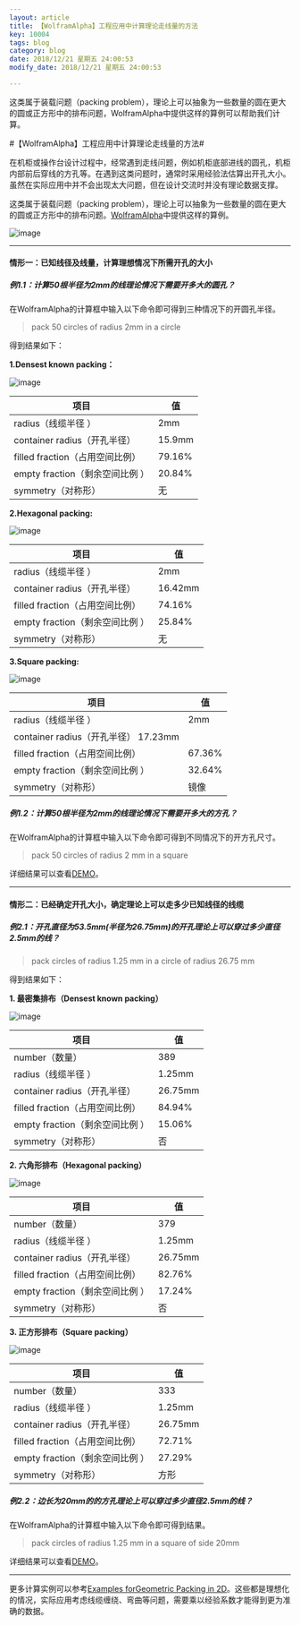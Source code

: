 ```yaml
---
layout: article
title: 【WolframAlpha】工程应用中计算理论走线量的方法
key: 10004
tags: blog
category: blog
date: 2018/12/21 星期五 24:00:53 
modify_date: 2018/12/21 星期五 24:00:53 

---
```



这类属于装载问题（packing problem），理论上可以抽象为一些数量的圆在更大的圆或正方形中的排布问题，WolframAlpha中提供这样的算例可以帮助我们计算。

<!--more-->

#【WolframAlpha】工程应用中计算理论走线量的方法#


在机柜或操作台设计过程中，经常遇到走线问题，例如机柜底部进线的圆孔，机柜内部前后穿线的方孔等。在遇到这类问题时，通常时采用经验法估算出开孔大小。虽然在实际应用中并不会出现太大问题，但在设计交流时并没有理论数据支撑。

这类属于装载问题（packing problem），理论上可以抽象为一些数量的圆在更大的圆或正方形中的排布问题。[WolframAlpha](https://www.wolframalpha.com/)中提供这样的算例。

![image](http://wx3.sinaimg.cn/mw690/e3dda551ly1fydlqte4ddj212a0cbjsi.jpg)

* * *

#### 情形一：已知线径及线量，计算理想情况下所需开孔的大小
##### 例1.1：计算50根半径为2mm的线理论情况下需要开多大的圆孔？
在WolframAlpha的计算框中输入以下命令即可得到三种情况下的开圆孔半径。
>pack 50 circles of radius 2mm in a circle

得到结果如下：

**1.Densest known packing：**

![image](http://wx2.sinaimg.cn/small/e3dda551ly1fydm7mq4x2g205k05kt8p.gif)

| 项目 |值  |
| --- | --- |
| radius（线缆半径 ）|  2mm|
| container radius（开孔半径） |15.9mm  |
|filled fraction（占用空间比例）  |79.16%  |
| empty fraction（剩余空间比例 ）|20.84% |
| symmetry（对称形）| 无 |

**2.Hexagonal packing:**

![image](http://wx4.sinaimg.cn/small/e3dda551ly1fydm81dv2cg205k05kdfs.gif)

| 项目 |值  |
| --- | --- |
| radius（线缆半径 ）|  2mm|
| container radius（开孔半径） |16.42mm  |
|filled fraction（占用空间比例）  |74.16%  |
| empty fraction（剩余空间比例 ）|25.84% |
| symmetry（对称形）|无 |


**3.Square packing:**

![image](http://wx4.sinaimg.cn/small/e3dda551ly1fydm8asaiag205k05kaa0.gif)

| 项目 |值  |
| --- | --- |
| radius（线缆半径 ）|  2mm|
| container radius（开孔半径） 17.23mm  |
|filled fraction（占用空间比例）  |67.36%  |
| empty fraction（剩余空间比例 ）|32.64% |
| symmetry（对称形）|镜像|

##### 例1.2：计算50根半径为2mm的线理论情况下需要开多大的方孔？
在WolframAlpha的计算框中输入以下命令即可得到不同情况下的开方孔尺寸。
>pack  50 circles of radius 2 mm  in a square 


详细结果可以查看[DEMO](https://www.wolframalpha.com/input/?i=pack++50+circles+of+radius+2+mm+in+a+square)。

* * *

#### 情形二：已经确定开孔大小，确定理论上可以走多少已知线径的线缆
##### 例2.1：开孔直径为53.5mm(半径为26.75mm)的开孔理论上可以穿过多少直径2.5mm的线？
>pack circles of radius 1.25 mm   in a circle of radius 26.75 mm

得到结果如下：

**1. 最密集排布（Densest known packing）**

![image](http://wx4.sinaimg.cn/small/e3dda551ly1fydn5w7gphg205k05kq2x.gif)


| 项目 |值  |
| --- | --- |
| number（数量） | 389 |
| radius（线缆半径 ）|  1.25mm|
| container radius（开孔半径） |26.75mm  |
|filled fraction（占用空间比例）  |84.94%  |
| empty fraction（剩余空间比例 ）| 15.06% |
| symmetry（对称形）| 否 |

**2. 六角形排布（Hexagonal packing）**

![image](http://wx1.sinaimg.cn/small/e3dda551ly1fydn5zq3ifg205k05kdfr.gif)

| 项目 |值  |
| --- | --- |
| number（数量） | 379 |
| radius（线缆半径 ）|  1.25mm|
| container radius（开孔半径） |26.75mm  |
|filled fraction（占用空间比例）  |82.76%  |
| empty fraction（剩余空间比例 ）| 17.24% |
| symmetry（对称形）| 否 |

**3. 正方形排布（Square packing）**

![image](http://wx3.sinaimg.cn/small/e3dda551ly1fydn64muzug205k05kt8m.gif)


| 项目 |值  |
| --- | --- |
| number（数量） | 333 |
| radius（线缆半径 ）|  1.25mm|
| container radius（开孔半径） |26.75mm  |
|filled fraction（占用空间比例）  |72.71%  |
| empty fraction（剩余空间比例 ）| 27.29% |
| symmetry（对称形）| 方形 |

##### 例2.2：边长为20mm的的方孔理论上可以穿过多少直径2.5mm的线？
在WolframAlpha的计算框中输入以下命令即可得到结果。

>pack circles of radius 1.25 mm in a square of side 20mm


详细结果可以查看[DEMO](https://www.wolframalpha.com/input/?i=pack+circles+of+radius+1.25+mm+in+a+square+of+side+20+mm)。


* * *

更多计算实例可以参考[Examples forGeometric Packing in 2D](https://www.wolframalpha.com/examples/mathematics/geometry/packing-and-covering-problems/geometric-packing-in-2d/)。这些都是理想化的情况，实际应用考虑线缆缠绕、弯曲等问题，需要乘以经验系数才能得到更为准确的数据。




